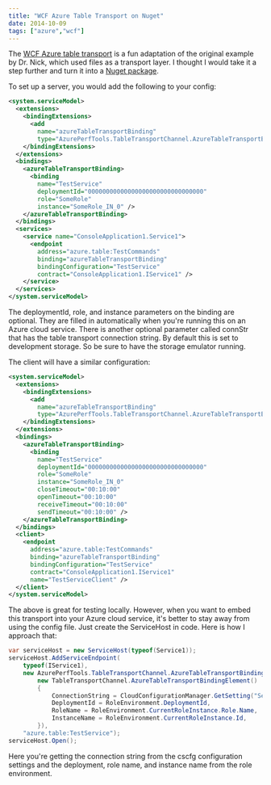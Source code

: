 ```yaml
---
title: "WCF Azure Table Transport on Nuget"
date: 2014-10-09
tags: ["azure","wcf"]
---
```


The [WCF Azure table transport](/posts/azuretablechannel) is a fun adaptation of 
the original example by Dr. Nick, which used files as a transport layer. I thought I would take it a 
step further and turn it into a [Nuget package](https://www.nuget.org/packages/AzureTableWcfTransport).

<!--more-->

To set up a server, you would add the following to your config:

```xml
<system.serviceModel>
  <extensions>
    <bindingExtensions>
      <add 
        name="azureTableTransportBinding" 
        type="AzurePerfTools.TableTransportChannel.AzureTableTransportBindingCollectionElement, AzurePerfTools.TableTransportChannel" />
    </bindingExtensions>
  </extensions>
  <bindings>
    <azureTableTransportBinding>
      <binding 
        name="TestService" 
        deploymentId="00000000000000000000000000000000" 
        role="SomeRole" 
        instance="SomeRole_IN_0" />
    </azureTableTransportBinding>
  </bindings>
  <services>
    <service name="ConsoleApplication1.Service1">
      <endpoint 
        address="azure.table:TestCommands" 
        binding="azureTableTransportBinding" 
        bindingConfiguration="TestService" 
        contract="ConsoleApplication1.IService1" />
    </service>
  </services>
</system.serviceModel>
```

The deploymentId, role, and instance parameters on the binding are optional. They are filled in 
automatically when you're running this on an Azure cloud service. There is another optional 
parameter called connStr that has the table transport connection string. By default this is set 
to development storage. So be sure to have the storage emulator running.

The client will have a similar configuration:

```xml
<system.serviceModel>
  <extensions>
    <bindingExtensions>
      <add
        name="azureTableTransportBinding"
        type="AzurePerfTools.TableTransportChannel.AzureTableTransportBindingCollectionElement, AzurePerfTools.TableTransportChannel" />
    </bindingExtensions>
  </extensions>
  <bindings>
    <azureTableTransportBinding>
      <binding
        name="TestService"
        deploymentId="00000000000000000000000000000000"
        role="SomeRole"
        instance="SomeRole_IN_0"
        closeTimeout="00:10:00"
        openTimeout="00:10:00"
        receiveTimeout="00:10:00"
        sendTimeout="00:10:00" />
    </azureTableTransportBinding>
  </bindings>
  <client>
    <endpoint
      address="azure.table:TestCommands"
      binding="azureTableTransportBinding"
      bindingConfiguration="TestService"
      contract="ConsoleApplication1.IService1"
      name="TestServiceClient" />
  </client>
</system.serviceModel>
```

The above is great for testing locally. However, when you want to embed this transport into 
your Azure cloud service, it's better to stay away from using the config file. Just create
the ServiceHost in code. Here is how I approach that:

```csharp
var serviceHost = new ServiceHost(typeof(Service1));
serviceHost.AddServiceEndpoint(
    typeof(IService1),
    new AzurePerfTools.TableTransportChannel.AzureTableTransportBinding(
        new TableTransportChannel.AzureTableTransportBindingElement()
        {
            ConnectionString = CloudConfigurationManager.GetSetting("Service1TableConnectionString"),
            DeploymentId = RoleEnvironment.DeploymentId,
            RoleName = RoleEnvironment.CurrentRoleInstance.Role.Name,
            InstanceName = RoleEnvironment.CurrentRoleInstance.Id,
        }),
    "azure.table:TestService");
serviceHost.Open();
```

Here you're getting the connection string from the cscfg configuration settings and the 
deployment, role name, and instance name from the role environment.
